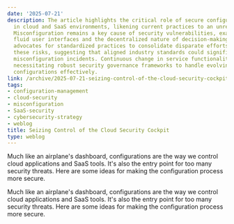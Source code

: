 ```yaml
---
date: '2025-07-21'
description: The article highlights the critical role of secure configuration management
  in cloud and SaaS environments, likening current practices to an unregulated cockpit.
  Misconfiguration remains a key cause of security vulnerabilities, exacerbated by
  fluid user interfaces and the decentralized nature of decision-making. The piece
  advocates for standardized practices to consolidate disparate efforts in mitigating
  these risks, suggesting that aligned industry standards could significantly reduce
  misconfiguration incidents. Continuous change in service functionalities adds complexity,
  necessitating robust security governance frameworks to handle evolving threats and
  configurations effectively.
link: /archive/2025-07-21-seizing-control-of-the-cloud-security-cockpit
tags:
- configuration-management
- cloud-security
- misconfiguration
- SaaS-security
- cybersecurity-strategy
- weblog
title: Seizing Control of the Cloud Security Cockpit
type: weblog
---
```


Much like an airplane's dashboard, configurations are the way we control cloud applications and SaaS tools. It's also the entry point for too many security threats. Here are some ideas for making the configuration process more secure.

Much like an airplane's dashboard, configurations are the way we control cloud applications and SaaS tools. It's also the entry point for too many security threats. Here are some ideas for making the configuration process more secure.

